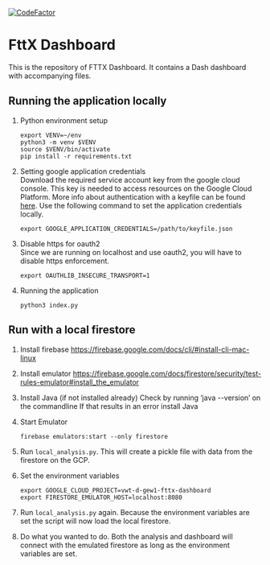 [![CodeFactor](https://www.codefactor.io/repository/github/vwt-digital/fttx-dashboard/badge)](https://www.codefactor.io/repository/github/vwt-digital/fttx-dashboard)
# FttX Dashboard

This is the repository of FTTX Dashboard. It contains a Dash dashboard with accompanying files.

## Running the application locally

1. Python environment setup
    ```
    export VENV=~/env
    python3 -m venv $VENV
    source $VENV/bin/activate
    pip install -r requirements.txt
    ```

2. Setting google application credentials  
Download the required service account key from the google cloud console. This key is needed to access resources on the Google Cloud Platform. More info about authentication with a keyfile can be found [here](https://cloud.google.com/docs/authentication/getting-started). Use the following command to set the application credentials locally.

    ```
    export GOOGLE_APPLICATION_CREDENTIALS=/path/to/keyfile.json
    ```

3. Disable https for oauth2  
Since we are running on localhost and use oauth2, you will have to disable https enforcement.
    
    ```
    export OAUTHLIB_INSECURE_TRANSPORT=1
    ```

4. Running the application
    ```
    python3 index.py
    ```

## Run with a local firestore

1. Install firebase
https://firebase.google.com/docs/cli/#install-cli-mac-linux

2. Install emulator
https://firebase.google.com/docs/firestore/security/test-rules-emulator#install_the_emulator

3. Install Java (if not installed already)
    Check by running ‘java --version’ on the commandline
    If that results in an error install Java

4. Start Emulator
    ```shell script
    firebase emulators:start --only firestore
    ```

5. Run `local_analysis.py`. This will create a pickle file with data from the firestore on the GCP.

6. Set the environment variables
    ```shell script
    export GOOGLE_CLOUD_PROJECT=vwt-d-gew1-fttx-dashboard
    export FIRESTORE_EMULATOR_HOST=localhost:8080
    ```

7. Run `local_analysis.py` again. Because the environment variables are set the script will now load the local firestore.

8. Do what you wanted to do. Both the analysis and dashboard will connect with the emulated firestore as long as the 
environment variables are set.